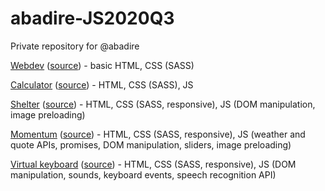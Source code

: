 # abadire-JS2020Q3
Private repository for @abadire

[Webdev](https://rolling-scopes-school.github.io/abadire-JS2020Q3/webdev/) ([source](https://github.com/abadire/abadire-JS2020Q3/tree/webdev)) - basic HTML, CSS (SASS)

[Calculator](https://rolling-scopes-school.github.io/abadire-JS2020Q3/calculator/) ([source](https://github.com/abadire/abadire-JS2020Q3/tree/calculator)) - HTML, CSS (SASS), JS

[Shelter](https://rolling-scopes-school.github.io/abadire-JS2020Q3/shelter/pages/main/) ([source](https://github.com/abadire/abadire-JS2020Q3/tree/shelter)) - HTML, CSS (SASS, responsive), JS (DOM manipulation, image preloading)

[Momentum](https://rolling-scopes-school.github.io/abadire-JS2020Q3/momentum/) ([source](https://github.com/abadire/abadire-JS2020Q3/tree/momentum)) - HTML, CSS (SASS, responsive), JS (weather and quote APIs, promises, DOM manipulation, sliders, image preloading)

[Virtual keyboard](https://rolling-scopes-school.github.io/abadire-JS2020Q3/virtual-keyboard/) ([source](https://github.com/abadire/abadire-JS2020Q3/tree/virtual-keyboard)) - HTML, CSS (SASS, responsive), JS (DOM manipulation, sounds, keyboard events, speech recognition API)
